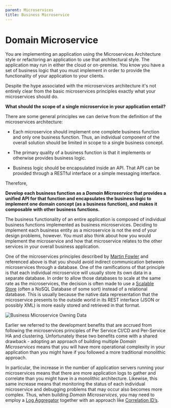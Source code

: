 ```yaml
---
parent: Microservices
title: Business Microservice
---
```

# Domain Microservice

You are implementing an application using the Microservices Architecture style or refactoring an application to use that architectural style. The application may run in either the cloud or on-premise.  You know you have a set of business logic that you must implement in order to provide the functionality of your application to your clients. 

Despite the hype associated with the microservices architecture it's not entirely clear from the basic microservices principles exactly what your microservices should do.  

**What should the scope of a single microservice in your application entail?**

There are some general principles we can derive from the definition of the microservices architecture:

-   Each microservice should implement one complete business function and only one business function.  Thus, an individual component of the overall solution should be limited in scope to a single business concept.

-   The primary quality of a business function is that it implements or otherwise provides business logic.

-   Business logic should be encapsulated inside an API.  That API can be provided through a RESTful interface or a simple messaging interface.

Therefore, 

**Develop each business function as a *Domain Microservice* that provides a unified API for that function and encapsulates the business logic to implement one domain concept (as a business function), and makes it composable with other business functions.**

The business functionality of an entire application is composed of individual business functions implemented as business microservices. Deciding to implement each business entity as a microservice is not the end of your design problems, however. You must also think about how you would implement the microservice and how that microservice relates to the other services in your overall business application.

One of the microservices principles described by [Martin Fowler](https://martinfowler.com/articles/microservices.html) and referenced above is that you should avoid indirect communication between microservices through a database. One of the ramifications of that principle is that each individual microservice will usually store its own data in a separate database. In order to allow those databases to scale at the same rate as the microservices, the decision is often made to use a [Scalable Store](../Scalable-Store/Scalable-Store.md) (often a NoSQL Database of some sort) instead of a relational database. This is usually because the native data representation that the microservice presents to the outside world in its REST interface (JSON or possibly XML) is more easily stored and retrieved in that format.

![Business Microservice Owning Data](../assets/BusinessMicroservices.png)

Earlier we referred to the development benefits that are accrued from following the microservices principles of Per Service CI/CD and Per-Service HA and clustering. Unfortunately these two benefits come with a shared drawback - adopting an approach of building multiple *Domain Microservices* means that you will have more operational complexity in your application than you might have if you followed a more traditional monolithic approach.

In particular, the increase in the number of application servers running your microservices means that there are more application logs to gather and correlate than you might have in a monolithic architecture. Likewise, this same increase means that monitoring the status of each individual microservice and debugging problems that may occur also becomes more complex. Thus, when building *Domain Microservices*, you may need to employ a [Log Aggregator](../Cloud-Native-DevOps/Log-Aggregator.md) together with an approach like [Correlation ID’s](../Cloud-Native-DevOps/Correlation-ID.md).

